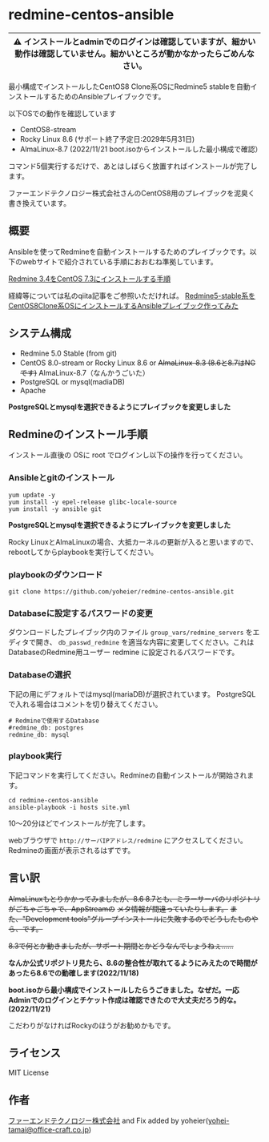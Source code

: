 # redmine-centos-ansible

| :warning: インストールとadminでのログインは確認していますが、細かい動作は確認していません。細かいところが動かなかったらごめんなさい。 |
| --- |

最小構成でインストールしたCentOS8 Clone系OSにRedmine5 stableを自動インストールするためのAnsibleプレイブックです。

以下OSでの動作を確認しています
- CentOS8-stream
- Rocky Linux 8.6 (サポート終了予定日:2029年5月31日)
- AlmaLinux-8.7 (2022/11/21 boot.isoからインストールした最小構成で確認）

コマンド5個実行するだけで、あとはしばらく放置すればインストールが完了します。

ファーエンドテクノロジー株式会社さんのCentOS8用のプレイブックを泥臭く書き換えています。

## 概要

Ansibleを使ってRedmineを自動インストールするためのプレイブックです。以下のwebサイトで紹介されている手順におおむね準拠しています。

[Redmine 3.4をCentOS 7.3にインストールする手順](http://blog.redmine.jp/articles/3_4/install/centos/)

経緯等については私のqiita記事をご参照いただければ。
[Redmine5-stable系をCentOS8Clone系OSにインストールするAnsibleプレイブック作ってみた](https://qiita.com/yoheier/items/7df934c8afe0eabf5576)


## システム構成

* Redmine 5.0 Stable (from git)
* CentOS 8.0-stream or Rocky Linux 8.6 or ~~AlmaLinux-8.3 (8.6と8.7はNGです)~~ AlmaLinux-8.7（なんかうごいた）
* PostgreSQL or mysql(madiaDB)
* Apache

**PostgreSQLとmysqlを選択できるようにプレイブックを変更しました**


## Redmineのインストール手順

インストール直後の OSに root でログインし以下の操作を行ってください。


### Ansibleとgitのインストール


 ```
yum update -y
yum install -y epel-release glibc-locale-source
yum install -y ansible git

 ```
 
**PostgreSQLとmysqlを選択できるようにプレイブックを変更しました**


Rocky LinuxとAlmaLinuxの場合、大抵カーネルの更新が入ると思いますので、rebootしてからplaybookを実行してください。

### playbookのダウンロード

```
git clone https://github.com/yoheier/redmine-centos-ansible.git
```

### Databaseに設定するパスワードの変更

ダウンロードしたプレイブック内のファイル `group_vars/redmine_servers` をエディタで開き、 `db_passwd_redmine` を適当な内容に変更してください。これはDatabaseのRedmine用ユーザー redmine に設定されるパスワードです。

### Databaseの選択

下記の用にデフォルトではmysql(mariaDB)が選択されています。
PostgreSQLで入れる場合はコメントを切り替えてください。

```
# Redmineで使用するDatabase
#redmine_db: postgres
redmine_db: mysql
```

### playbook実行

下記コマンドを実行してください。Redmineの自動インストールが開始されます。

```
cd redmine-centos-ansible
ansible-playbook -i hosts site.yml
```

10〜20分ほどでインストールが完了します。

webブラウザで `http://サーバIPアドレス/redmine` にアクセスしてください。Redmineの画面が表示されるはずです。

## 言い訳
~~AlmaLinuxもとりかかってみましたが、8.6 8.7とも、ミラーサーバのリポジトリがごちゃごちゃで、AppStreamの~~
~~メタ情報が間違っていたりします。~~
~~また、"Development tools"グループインストールに失敗するのでどうしたものやら、です。~~

~~8.3で何とか動きましたが、サポート期間とかどうなんでしょうねぇ……~~

**なんか公式リポジトリ見たら、8.6の整合性が取れてるようにみえたので時間があったら8.6での動確します(2022/11/18)**

**boot.isoから最小構成でインストールしたらうごきました。なぜだ。一応Adminでのログインとチケット作成は確認できたので大丈夫だろう的な。(2022/11/21)**

こだわりがなければRockyのほうがお勧めかもです。

## ライセンス

MIT License


## 作者

[ファーエンドテクノロジー株式会社](http://www.farend.co.jp/) and Fix added by yoheier(yohei-tamai@office-craft.co.jp)
